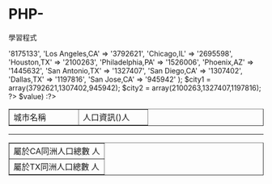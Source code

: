 # PHP-
學習程式
<?php 

$city = array(
            'New York,NY' => '8175133',
            'Los Angeles,CA' => '3792621',
            'Chicago,IL' => '2695598',
            'Houston,TX' => '2100263',
            'Philadelphia,PA' => '1526006',
            'Phoenix,AZ' => '1445632',
            'San Antonio,TX' => '1327407',
            'San Diego,CA' => '1307402',
            'Dallas,TX' => '1197816',
            'San Jose,CA' => '945942'    
);
$city1 = array(3792621,1307402,945942);
$city2 = array(2100263,1327407,1197816);

?>
<!DOCTYPE html>
<html >
<head>
    <meta charset="UTF-8">
    <meta name="viewport" content="width=device-width, initial-scale=1.0">
    <meta http-equiv="X-UA-Compatible" content="ie=edge">
    <title>array0502</title>
</head>
<body>
 <!--用foreach()表格印出城市名稱 $key 和人口總數 $value 排序 -->
    <?php foreach ($city as $key => $value) :?>
     <table border="1" width="80%" align="center">    
       <tr><td width="40%">城市名稱<?=$key?><td width="40%">人口資訊(<?=$value?>)人</tr>
     </table>
     
<?php endforeach;?>
<hr>
<table  border="1" width="80%" align="center" >
<tr>
    <td>屬於CA同洲人口總數 <?= array_sum($city1)?>人</td>
</tr>
<tr>
     <td>屬於TX同洲人口總數 <?= array_sum($city2)?>人</td>
</tr>
</table>


</body>
</html>
